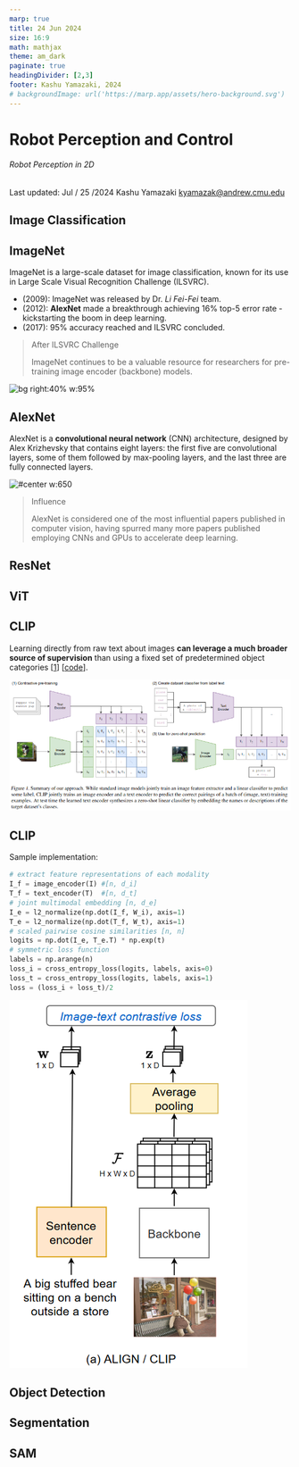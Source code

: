 ```yaml
---
marp: true
title: 24 Jun 2024
size: 16:9
math: mathjax
theme: am_dark
paginate: true
headingDivider: [2,3]
footer: Kashu Yamazaki, 2024
# backgroundImage: url('https://marp.app/assets/hero-background.svg')
---
```


<!-- _class: cover_b -->
<!-- _header: "" -->
<!-- _footer: "" -->
<!-- _paginate: "" -->
<!-- _backgroundImage: url('https://marp.app/assets/hero-background.svg') -->

# Robot Perception and Control

###### Robot Perception in 2D

Last updated: Jul / 25 /2024
Kashu Yamazaki
kyamazak@andrew.cmu.edu

## Image Classification

<!-- _class: trans -->
<!-- _footer: "" -->
<!-- _paginate: "" -->

## ImageNet

ImageNet is a large-scale dataset for image classification, known for its use in Large Scale Visual Recognition Challenge (ILSVRC). 

- (2009): ImageNet was released by Dr. *Li Fei-Fei* team.
- (2012): **AlexNet** made a breakthrough achieving 16% top-5 error rate - kickstarting the boom in deep learning.
- (2017): 95% accuracy reached and ILSVRC concluded.

<!-- _class:  bq-blue -->
> After ILSVRC Challenge 
> 
> ImageNet continues to be a valuable resource for researchers for pre-training image encoder (backbone) models.

![bg right:40% w:95%](https://blog.acolyer.org/wp-content/uploads/2016/04/imagenet-fig4l.png)

## AlexNet

AlexNet is a **convolutional neural network** (CNN) architecture, designed by Alex Krizhevsky that contains eight layers: the first five are convolutional layers, some of them followed by max-pooling layers, and the last three are fully connected layers.

![#center w:650](https://miro.medium.com/v2/resize:fit:1400/1*bD_DMBtKwveuzIkQTwjKQQ.png)

<!-- _class:  bq-blue -->
> Influence
> 
> AlexNet is considered one of the most influential papers published in computer vision, having spurred many more papers published employing CNNs and GPUs to accelerate deep learning.

## ResNet



## ViT

## CLIP

Learning directly from raw text about images **can leverage a much broader source of supervision** than using a fixed set of predetermined object categories [[1](https://arxiv.org/pdf/2103.00020.pdf)] [[code](https://github.com/openai/CLIP)]. 

![#center](img/clip.png)

## CLIP

Sample implementation:

```python
# extract feature representations of each modality
I_f = image_encoder(I) #[n, d_i]
T_f = text_encoder(T)  #[n, d_t]
# joint multimodal embedding [n, d_e]
I_e = l2_normalize(np.dot(I_f, W_i), axis=1)
T_e = l2_normalize(np.dot(T_f, W_t), axis=1)
# scaled pairwise cosine similarities [n, n]
logits = np.dot(I_e, T_e.T) * np.exp(t)
# symmetric loss function
labels = np.arange(n)
loss_i = cross_entropy_loss(logits, labels, axis=0)
loss_t = cross_entropy_loss(logits, labels, axis=1)
loss = (loss_i + loss_t)/2
```

![bg right:30% h:70%](img/clip_.png)

## Object Detection

<!-- _class: trans -->
<!-- _footer: "" -->
<!-- _paginate: "" -->

##

## Segmentation

<!-- _class: trans -->
<!-- _footer: "" -->
<!-- _paginate: "" -->

## SAM